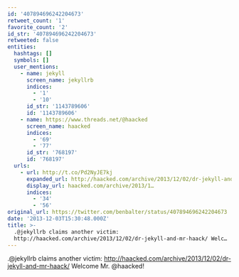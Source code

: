```yaml
---
id: '407894696242204673'
retweet_count: '1'
favorite_count: '2'
id_str: '407894696242204673'
retweeted: false
entities:
  hashtags: []
  symbols: []
  user_mentions:
    - name: jekyll
      screen_name: jekyllrb
      indices:
        - '1'
        - '10'
      id_str: '1143789606'
      id: '1143789606'
    - name: https://www.threads.net/@haacked
      screen_name: haacked
      indices:
        - '69'
        - '77'
      id_str: '768197'
      id: '768197'
  urls:
    - url: http://t.co/Pd2NyJE7kj
      expanded_url: http://haacked.com/archive/2013/12/02/dr-jekyll-and-mr-haack/
      display_url: haacked.com/archive/2013/1…
      indices:
        - '34'
        - '56'
original_url: https://twitter.com/benbalter/status/407894696242204673
date: '2013-12-03T15:30:48.000Z'
title: >-
  .@jekyllrb claims another victim:
  http://haacked.com/archive/2013/12/02/dr-jekyll-and-mr-haack/ Welc…
---
```


.@jekyllrb claims another victim: http://haacked.com/archive/2013/12/02/dr-jekyll-and-mr-haack/ Welcome Mr. @haacked!